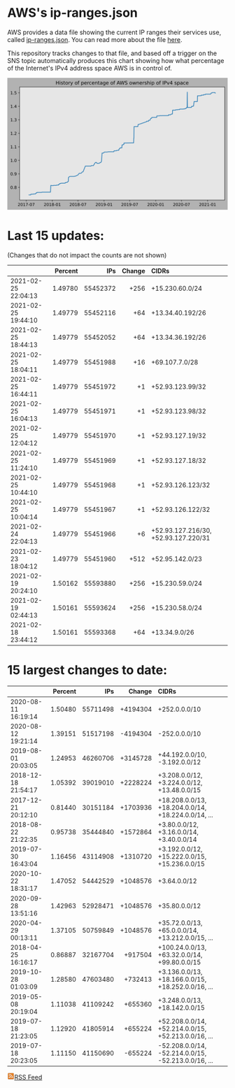 # AWS's ip-ranges.json

AWS provides a data file showing the current IP ranges their
services use, called [ip-ranges.json](https://ip-ranges.amazonaws.com/ip-ranges.json).  You 
can read more about the file [here](https://docs.aws.amazon.com/general/latest/gr/aws-ip-ranges.html).

This repository tracks changes to that file, and based off a trigger on the SNS topic 
automatically produces this chart showing how what percentage of the Internet's IPv4 
address space AWS is in control of.

![History of AWS](history_count.svg)

# Last 15 updates:

(Changes that do not impact the counts are not shown)

| | Percent | IPs | Change | CIDRs |
| :--- | ---: | ---: | ---: | :--- |
| 2021-02-25 22:04:13 | 1.49780 | 55452372 | +256 | +15.230.60.0/24 |
| 2021-02-25 19:44:10 | 1.49779 | 55452116 | +64 | +13.34.40.192/26 |
| 2021-02-25 18:44:13 | 1.49779 | 55452052 | +64 | +13.34.36.192/26 |
| 2021-02-25 18:04:11 | 1.49779 | 55451988 | +16 | +69.107.7.0/28 |
| 2021-02-25 16:44:11 | 1.49779 | 55451972 | +1 | +52.93.123.99/32 |
| 2021-02-25 16:04:13 | 1.49779 | 55451971 | +1 | +52.93.123.98/32 |
| 2021-02-25 12:04:12 | 1.49779 | 55451970 | +1 | +52.93.127.19/32 |
| 2021-02-25 11:24:10 | 1.49779 | 55451969 | +1 | +52.93.127.18/32 |
| 2021-02-25 10:44:10 | 1.49779 | 55451968 | +1 | +52.93.126.123/32 |
| 2021-02-25 10:04:14 | 1.49779 | 55451967 | +1 | +52.93.126.122/32 |
| 2021-02-24 22:04:13 | 1.49779 | 55451966 | +6 | +52.93.127.216/30, +52.93.127.220/31 |
| 2021-02-23 18:04:12 | 1.49779 | 55451960 | +512 | +52.95.142.0/23 |
| 2021-02-19 20:24:10 | 1.50162 | 55593880 | +256 | +15.230.59.0/24 |
| 2021-02-19 02:44:13 | 1.50161 | 55593624 | +256 | +15.230.58.0/24 |
| 2021-02-18 23:44:12 | 1.50161 | 55593368 | +64 | +13.34.9.0/26 |


# 15 largest changes to date:

| | Percent | IPs | Change | CIDRs |
| :--- | ---: | ---: | ---: | :--- |
| 2020-08-11 16:19:14 | 1.50480 | 55711498 | +4194304 | +252.0.0.0/10 |
| 2020-08-12 19:21:14 | 1.39151 | 51517198 | -4194304 | -252.0.0.0/10 |
| 2019-08-01 20:03:05 | 1.24953 | 46260706 | +3145728 | +44.192.0.0/10, -3.192.0.0/12 |
| 2018-12-18 21:54:17 | 1.05392 | 39019010 | +2228224 | +3.208.0.0/12, +3.224.0.0/12, +13.48.0.0/15 |
| 2017-12-21 20:12:10 | 0.81440 | 30151184 | +1703936 | +18.208.0.0/13, +18.204.0.0/14, +18.224.0.0/14, ... |
| 2018-08-22 21:22:35 | 0.95738 | 35444840 | +1572864 | +3.80.0.0/12, +3.16.0.0/14, +3.40.0.0/14 |
| 2019-07-30 16:43:04 | 1.16456 | 43114908 | +1310720 | +3.192.0.0/12, +15.222.0.0/15, +15.236.0.0/15 |
| 2020-10-22 18:31:17 | 1.47052 | 54442529 | +1048576 | +3.64.0.0/12 |
| 2020-09-28 13:51:16 | 1.42963 | 52928471 | +1048576 | +35.80.0.0/12 |
| 2020-04-29 00:13:11 | 1.37105 | 50759849 | +1048576 | +35.72.0.0/13, +65.0.0.0/14, +13.212.0.0/15, ... |
| 2018-04-25 16:16:17 | 0.86887 | 32167704 | +917504 | +100.24.0.0/13, +63.32.0.0/14, +99.80.0.0/15 |
| 2019-10-28 01:03:09 | 1.28580 | 47603480 | +732413 | +3.136.0.0/13, +18.166.0.0/15, +18.252.0.0/16, ... |
| 2019-05-08 20:19:04 | 1.11038 | 41109242 | +655360 | +3.248.0.0/13, +18.142.0.0/15 |
| 2019-07-18 21:23:05 | 1.12920 | 41805914 | +655224 | +52.208.0.0/14, +52.214.0.0/15, +52.213.0.0/16, ... |
| 2019-07-18 20:23:05 | 1.11150 | 41150690 | -655224 | -52.208.0.0/14, -52.214.0.0/15, -52.213.0.0/16, ... |


[![RSS Icon](rss-icon.png)RSS Feed](https://raw.githubusercontent.com/seligman/aws-ip-ranges/master/rss.xml)
